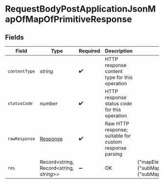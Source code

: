 # RequestBodyPostApplicationJsonMapOfMapOfPrimitiveResponse


## Fields

| Field                                                                                                         | Type                                                                                                          | Required                                                                                                      | Description                                                                                                   | Example                                                                                                       |
| ------------------------------------------------------------------------------------------------------------- | ------------------------------------------------------------------------------------------------------------- | ------------------------------------------------------------------------------------------------------------- | ------------------------------------------------------------------------------------------------------------- | ------------------------------------------------------------------------------------------------------------- |
| `contentType`                                                                                                 | *string*                                                                                                      | :heavy_check_mark:                                                                                            | HTTP response content type for this operation                                                                 |                                                                                                               |
| `statusCode`                                                                                                  | *number*                                                                                                      | :heavy_check_mark:                                                                                            | HTTP response status code for this operation                                                                  |                                                                                                               |
| `rawResponse`                                                                                                 | [Response](https://developer.mozilla.org/en-US/docs/Web/API/Response)                                         | :heavy_check_mark:                                                                                            | Raw HTTP response; suitable for custom response parsing                                                       |                                                                                                               |
| `res`                                                                                                         | Record<string, Record<string, *string*>>                                                                      | :heavy_minus_sign:                                                                                            | OK                                                                                                            | {"mapElem1":{"subMapElem1":"foo","subMapElem2":"bar"},"mapElem2":{"subMapElem1":"buzz","subMapElem2":"bazz"}} |